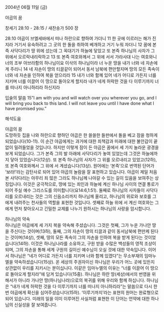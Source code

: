 2004년 06월 11일 (금)

야곱의 꿈



창세기 28:10 - 28:15 / 새찬송가 500 장


28:10 야곱이 브엘세바에서 떠나 하란으로 향하여 가더니 
11 한 곳에 이르러는 해가 진지라 거기서 유숙하려고 그 곳의 한 돌을 취하여 베개하고 거기 누워 자더니 
12 꿈에 본즉 사닥다리가 땅 위에 섰는데 그 꼭대기가 하늘에 닿았고 또 본즉 하나님의 사자가 그 위에서 오르락내리락하고 
13 또 본즉 여호와께서 그 위에 서서 가라사대 나는 여호와니 너의 조부 아브라함의 하나님이요 이삭의 하나님이라 너 누운 땅을 내가 너와 네 자손에게 주리니 
14 네 자손이 땅의 티끌같이 되어서 동서 남북에 편만할지며 땅의 모든 족속이 너와 네 자손을 인하여 복을 얻으리라 
15 내가 너와 함께 있어 네가 어디로 가든지 너를 지키며 너를 이끌어 이 땅으로 돌아오게 할지라 내가 네게 허락한 것을 다 이루기까지 너를 떠나지 아니하리라 하신지라 

입술의 말씀 
15”I am with you and will watch over you wherever you go, and I will bring you back to this land. I will not leave you until I have done what I have promised you.”

해석도움





야곱의 꿈  
도망하듯 집을 나와 하란으로 향하던 야곱은 한 쓸쓸한 들판에서 돌을 베고 잠을 청하게 되었습니다(10-11). 이 순간 야곱에게는 과거에 대한 죄책감과 미래에 대한 불안감이 끝없이 밀려들었을 것입니다. 하지만 이렇게 잠이 든 야곱은 꿈에서 세 가지 놀라운 광경을 보게 되었습니다. 그가 본즉 그의 발 아래에 사닥다리가 놓여 있었는데 그것은 하늘에까지 닿아 있었습니다(12상). 또 본즉 하나님의 사자가 그 위를 오르내리고 있었고(12하), 또 본즉 여호와께서 그 위에 서 계셨습니다(13상). 원어에는 ‘본즉’으로 번역된 단어가 ‘보라!’라는 감탄사로 되어 있어 야곱의 놀람을 잘 표현하고 있습니다. 야곱이 제일 처음 본 사닥다리는 아무리 죄 많은 그라도 하나님께 나아갈 수 있는 길이 있음을 보여주는 상징입니다. 이것은 궁극적으로, 땅에 있는 죄인과 하늘에 계신 하나님 사이의 연결 통로가 되어 주실 예수 그리스도를 의미합니다(요14:6,1:51). 둘째로 하나님의 사자들이 사닥다리를 오르내리는 것은 그의 신음소리까지 하나님께 올리고, 하나님의 위로와 보호를 그에게 내려주는 천사들의 역할을 표현한 것입니다. 셋째로 하늘 위에 서 계신 여호와는 그에게 먼저 찾아오시고 긴밀한 교제를 나누기 원하시는 하나님의 사랑을 암시합니다. 

하나님의 약속  
하나님은 야곱에게 세 가지 복을 약속해 주셨습니다. 그것은 첫째, 그가 누운 가나안 땅을 주신다는 것이며(13하), 둘째, 그의 자손이 땅의 티끌과 같이 동서남북에 편만케 된다는 것이며(14상), 셋째, 땅의 모든 족속이 그의 자손을 인하여 복을 받게 된다는 것이었습니다(14하). 이것은 하나님나라를 소유하고, 구원 받을 수많은 백성들의 영적 조상이 되며, 그의 자손을 통해 세계 구원의 길이신 예수님이 오실 것에 대한 약속입니다. 이어서 하나님은 “네가 어디로 가든지 너를 지키며 너와 함께 있겠다”는 무소부재의 임마누엘을 약속하셨습니다(15상). 온 세상의 주권자이신 하나님은 우리가 어느 곳에 있든지 상관없이 우리를 지키시는 분이십니다. 이같은 임마누엘의 이유는 “너를 이끌어 이 땅으로 돌아오게 할지라”에 담겨 있습니다(15중). 하나님은 하란 땅(세상)에서의 번영을 위해서가 아니라 가나안 땅(하나님나라)으로의 복귀를 위해 우리와 함께 하십니다. 하나님은 “내가 네게 허락한 것을 다 이루기까지 너를 떠나지 아니하리라”는 말씀으로 다시 한번 야곱에게 확신을 심어주셨습니다(15하). ‘이루기까지’라는 표현의 원어는 완료형으로 되어 있습니다. 미래의 일을 이미 이루어진 사실처럼 표현한 이 단어는 언약에 대한 하나님의 신실성을 잘 보여줍니다.